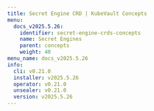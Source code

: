 ```yaml
---
title: Secret Engine CRD | KubeVault Concepts
menu:
  docs_v2025.5.26:
    identifier: secret-engine-crds-concepts
    name: Secret Engines
    parent: concepts
    weight: 40
menu_name: docs_v2025.5.26
info:
  cli: v0.21.0
  installer: v2025.5.26
  operator: v0.21.0
  unsealer: v0.21.0
  version: v2025.5.26
---
```


